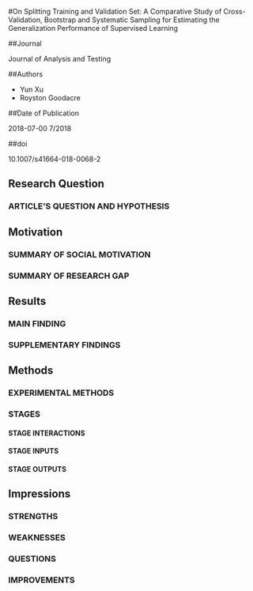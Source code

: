 #On Splitting Training and Validation Set: A Comparative Study of Cross-Validation, Bootstrap and Systematic Sampling for Estimating the Generalization Performance of Supervised Learning

##Journal

Journal of Analysis and Testing

##Authors
- Yun Xu
- Royston Goodacre

##Date of Publication

2018-07-00 7/2018

##doi

10.1007/s41664-018-0068-2

## Research Question

### ARTICLE'S QUESTION AND HYPOTHESIS

## Motivation

### SUMMARY OF SOCIAL MOTIVATION

### SUMMARY OF RESEARCH GAP

## Results

### MAIN FINDING

### SUPPLEMENTARY FINDINGS

## Methods

### EXPERIMENTAL METHODS

### STAGES

#### STAGE INTERACTIONS

#### STAGE INPUTS

#### STAGE OUTPUTS

## Impressions

### STRENGTHS

### WEAKNESSES

### QUESTIONS

### IMPROVEMENTS
